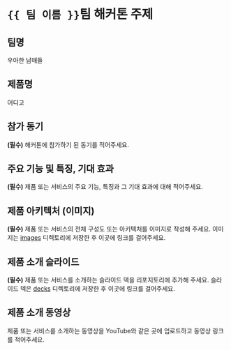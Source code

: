 # `{{ 팀 이름 }}`팀 해커톤 주제

## 팀명

우아한 남매들

## 제품명

어디고

## 참가 동기

**(필수)** 해커톤에 참가하기 된 동기를 적어주세요.

## 주요 기능 및 특징, 기대 효과

**(필수)** 제품 또는 서비스의 주요 기능, 특징과 그 기대 효과에 대해 적어주세요.

## 제품 아키텍처 (이미지)

**(필수)** 제품 또는 서비스의 전체 구성도 또는 아키텍처를 이미지로 작성해 주세요. 이미지는 [images](./images) 디렉토리에 저장한 후 이곳에 링크를 걸어주세요.

## 제품 소개 슬라이드

**(필수)** 제품 또는 서비스를 소개하는 슬라이드 덱을 리포지토리에 추가해 주세요. 슬라이드 덱은 [decks](./decks) 디렉토리에 저장한 후 이곳에 링크를 걸어주세요.

## 제품 소개 동영상

제품 또는 서비스를 소개하는 동영상을 YouTube와 같은 곳에 업로드하고 동영상 링크를 적어주세요.

